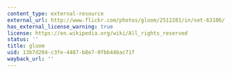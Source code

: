```yaml
---
content_type: external-resource
external_url: http://www.flickr.com/photos/gloom/2512281/in/set-63106/
has_external_license_warning: true
license: https://en.wikipedia.org/wiki/All_rights_reserved
status: ''
title: gloom
uid: 13b7d204-c3fe-4487-b8e7-0fbb44bac71f
wayback_url: ''
---
```

